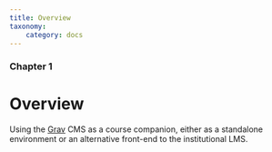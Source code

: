 ```yaml
---
title: Overview
taxonomy:
    category: docs
---
```


### Chapter 1

# Overview

Using the [Grav](http://getgrav.org) CMS as a course companion, either as a standalone environment or an alternative front-end to the institutional LMS.
